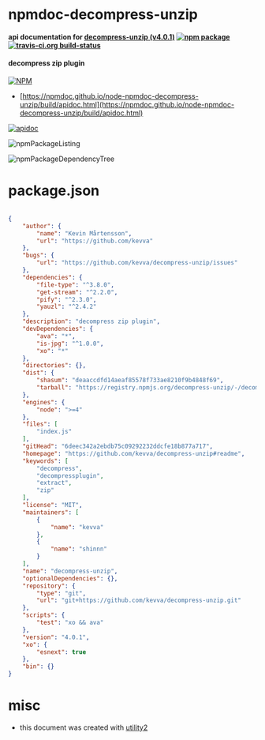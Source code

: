 # npmdoc-decompress-unzip

#### api documentation for  [decompress-unzip (v4.0.1)](https://github.com/kevva/decompress-unzip#readme)  [![npm package](https://img.shields.io/npm/v/npmdoc-decompress-unzip.svg?style=flat-square)](https://www.npmjs.org/package/npmdoc-decompress-unzip) [![travis-ci.org build-status](https://api.travis-ci.org/npmdoc/node-npmdoc-decompress-unzip.svg)](https://travis-ci.org/npmdoc/node-npmdoc-decompress-unzip)

#### decompress zip plugin

[![NPM](https://nodei.co/npm/decompress-unzip.png?downloads=true&downloadRank=true&stars=true)](https://www.npmjs.com/package/decompress-unzip)

- [https://npmdoc.github.io/node-npmdoc-decompress-unzip/build/apidoc.html](https://npmdoc.github.io/node-npmdoc-decompress-unzip/build/apidoc.html)

[![apidoc](https://npmdoc.github.io/node-npmdoc-decompress-unzip/build/screenCapture.buildCi.browser.%252Ftmp%252Fbuild%252Fapidoc.html.png)](https://npmdoc.github.io/node-npmdoc-decompress-unzip/build/apidoc.html)

![npmPackageListing](https://npmdoc.github.io/node-npmdoc-decompress-unzip/build/screenCapture.npmPackageListing.svg)

![npmPackageDependencyTree](https://npmdoc.github.io/node-npmdoc-decompress-unzip/build/screenCapture.npmPackageDependencyTree.svg)



# package.json

```json

{
    "author": {
        "name": "Kevin Mårtensson",
        "url": "https://github.com/kevva"
    },
    "bugs": {
        "url": "https://github.com/kevva/decompress-unzip/issues"
    },
    "dependencies": {
        "file-type": "^3.8.0",
        "get-stream": "^2.2.0",
        "pify": "^2.3.0",
        "yauzl": "^2.4.2"
    },
    "description": "decompress zip plugin",
    "devDependencies": {
        "ava": "*",
        "is-jpg": "^1.0.0",
        "xo": "*"
    },
    "directories": {},
    "dist": {
        "shasum": "deaaccdfd14aeaf85578f733ae8210f9b4848f69",
        "tarball": "https://registry.npmjs.org/decompress-unzip/-/decompress-unzip-4.0.1.tgz"
    },
    "engines": {
        "node": ">=4"
    },
    "files": [
        "index.js"
    ],
    "gitHead": "6deec342a2ebdb75c09292232ddcfe18b877a717",
    "homepage": "https://github.com/kevva/decompress-unzip#readme",
    "keywords": [
        "decompress",
        "decompressplugin",
        "extract",
        "zip"
    ],
    "license": "MIT",
    "maintainers": [
        {
            "name": "kevva"
        },
        {
            "name": "shinnn"
        }
    ],
    "name": "decompress-unzip",
    "optionalDependencies": {},
    "repository": {
        "type": "git",
        "url": "git+https://github.com/kevva/decompress-unzip.git"
    },
    "scripts": {
        "test": "xo && ava"
    },
    "version": "4.0.1",
    "xo": {
        "esnext": true
    },
    "bin": {}
}
```



# misc
- this document was created with [utility2](https://github.com/kaizhu256/node-utility2)
